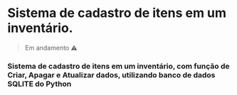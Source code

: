 # Sistema de cadastro de itens em um inventário.
> Em andamento ⚠️ 

<h3>Sistema de cadastro de itens em um inventário, com função de Criar, Apagar e Atualizar dados, utilizando banco de dados SQLITE do Python </h3>
